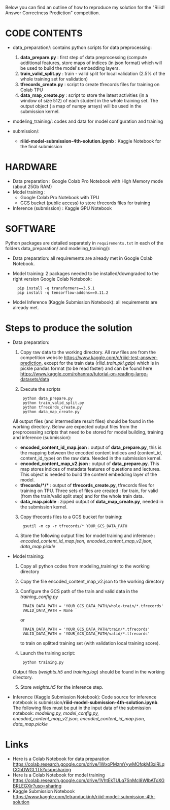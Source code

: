 Below you can find an outline of how to reproduce my solution for the "Riiid! Answer Correctness Prediction" competition.

# CODE CONTENTS

- data_preparation/: contains python scripts for data preprocessing:
	1) **data_prepare.py** : first step of data preprocessing (compute additional features, store maps of indices (in json format) which will be used to build the model's embedding layers.
	2) **train_valid_split.py** : train - valid split for local validation (2.5% of the whole training set for validation)
	3) **tfrecords_create.py** : script to create tfrecords files for training on Colab TPU
	4) **data_map_create.py** : script to store the latest activities (in a window of size 512) of each student in the whole training set. The output object ( a map of numpy arrays) will be used in the submission kernel.  

- modeling_training/: codes and data for model configuration and training 
- submission/:
	- **riiid-model-submission-4th-solution.ipynb** : Kaggle Notebook for the final submission		
# HARDWARE
-	Data preparation : Google Colab Pro Notebook with High Memory mode (about 25Gb RAM)
-	Model training : 
	-	Google Colab Pro Notebook with TPU
	-	GCS bucket (public access) to store tfrecords files for training
-	Inference (submission) : Kaggle GPU Notebook

# SOFTWARE 
Python packages are detailed separately in `requirements.txt` in each of the folders data_preparation/ and modeling_training/):
- Data preparation: all requirements are already met  in Google Colab Notebook.
- Model training: 2 packages needed to be installed/downgraded to the right version Google Colab Notebook: 

		pip install -q transformers==3.5.1
		pip install -q tensorflow-addons==0.11.2
		
- Model Inference  (Kaggle Submission Notebook): all requirements are already met.
# Steps to produce the solution
- Data preparation:
	1) Copy raw data to the working directory. All raw files are from the competition website https://www.kaggle.com/c/riiid-test-answer-prediction, except for the train data (*riiid_train.pkl.gzip*) which is in pickle pandas format (to be read faster) and  can be found here https://www.kaggle.com/rohanrao/tutorial-on-reading-large-datasets/data

	2) Execute the scripts
	
			python data_prepare.py
			python train_valid_split.py
			python tfrecords_create.py
			python data_map_create.py
			
	All output files (and intermediate result files) should be found in the working directory.
	Below are expected output files from the preprocessing scripts that need to be stored for model building, training and inference (submission):
	
	-	**encoded_content_id_map.json** :  output of **data_prepare.py**, this is the mapping between the encoded content indices and (content_id, content_id_type) 			on the raw data. Needed in the submission kernel.
	-	**encoded_content_map_v2.json** :  output of **data_prepare.py**. This map stores indices of metadata features of questions and lectures. This object is 			needed to build the content embedding layer of the model.
	-	**tfrecords/\*/\*** :  output of **tfrecords_create.py**,  tfrecords files for training on TPU. Three sets of files are created : for train, for valid (from 			the train/valid split step) and for the whole train data.
	-	**data_map.pickle** : zipped output of **data_map_create.py**, needed in the submission kernel.
		
	3) Copy tfrecords files to a GCS bucket for training:

			gsutil -m cp -r tfrecords/* YOUR_GCS_DATA_PATH
		
	4) Store the following output files for model training and inference : *encoded_content_id_map.json, encoded_content_map_v2.json, data_map.pickle*
- Model training:
	1) Copy all python codes from modeling_training/ to the working directory
	2) Copy the file encoded_content_map_v2.json to the working directory
	3) Configure the GCS path of the train and valid data in the *training_config.py*

			TRAIN_DATA_PATH = 'YOUR_GCS_DATA_PATH/whole-train/*.tfrecords'
			VALID_DATA_PATH = None
		or

			TRAIN_DATA_PATH = 'YOUR_GCS_DATA_PATH/train/*.tfrecords'
			VALID_DATA_PATH = 'YOUR_GCS_DATA_PATH/valid/*.tfrecords'
		to train on splitted training set (with validation local training score).
		
	4) Launch the training script:
		
			python training.py
	Output files (*weights.h5* and *training.log*) should be found in the working directory.
	
	5) Store *weights.h5* for the inference step. 
- Inference (Kaggle Submission Notebook): Code source for inference notebook is submission/**riiid-model-submission-4th-solution.ipynb**.  The following files must be put in the input data of the submission notebook:  *modeling.py, model_config.py, encoded_content_map_v2.json, encoded_content_id_map.json, data_map.pickle*
	
# Links
- Here is a Colab Notebook for data preparation https://colab.research.google.com/drive/1WxoPMzmYywMOfqkM3xiRLqCChDWGL1T5?usp=sharing
- Here is a Colab Notebook for model training https://colab.research.google.com/drive/1VhtEkTULq7SnMcl8WIbAToXGBRLEGXir?usp=sharing
- Kaggle Submission Notebook https://www.kaggle.com/letranduckinh/riiid-model-submission-4th-solution
